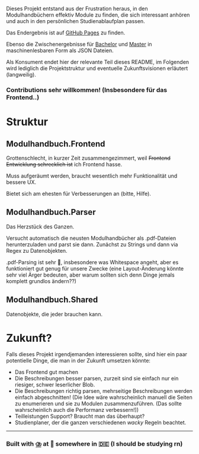Dieses Projekt entstand aus der Frustration heraus, in den Modulhandbüchern effektiv Module zu finden, die sich interessant anhören und auch in den persönlichen Studienablaufplan passen.

Das Endergebnis ist auf [GitHub Pages](https://saalvage.github.io/Modulhandbuch/) zu finden.

Ebenso die Zwischenergebnisse für [Bachelor](https://saalvage.github.io/Modulhandbuch/bachelor.json) und [Master](https://saalvage.github.io/Modulhandbuch/master.json)
in maschinenlesbaren Form als JSON Dateien.

Als Konsument endet hier der relevante Teil dieses README, im Folgenden wird lediglich die Projektstruktur und eventuelle Zukunftsvisionen erläutert (langweilig).

### Contributions sehr willkommen! (Insbesondere für das Frontend..)

# Struktur

## Modulhandbuch.Frontend

Grottenschlecht, in kurzer Zeit zusammengezimmert, weil ~~Frontend Entwicklung schrecklich ist~~ ich Frontend hasse.

Muss aufgeräumt werden, braucht wesentlich mehr Funktionalität und bessere UX.

Bietet sich am ehesten für Verbesserungen an (bitte, Hilfe).

## Modulhandbuch.Parser

Das Herzstück des Ganzen.

Versucht automatisch die neusten Modulhandbücher als .pdf-Dateien herunterzuladen und parst sie dann. Zunächst zu Strings und dann via Regex zu Datenobjekten.

.pdf-Parsing ist sehr 🥴, insbesondere was Whitespace angeht, aber es funktioniert gut genug für unsere Zwecke (eine Layout-Änderung könnte sehr viel Ärger bedeuten, aber warum sollten sich denn Dinge jemals komplett grundlos ändern??)



## Modulhandbuch.Shared

Datenobjekte, die jeder brauchen kann.

# Zukunft?

Falls dieses Projekt irgendjemanden interessieren sollte, sind hier ein paar potentielle Dinge, die man in der Zukunft umsetzen könnte:
- Das Frontend gut machen
- Die Beschreibungen besser parsen, zurzeit sind sie einfach nur ein riesiger, schwer leserlicher Blob.
- Die Beschreibungen richtig parsen, mehrseitige Beschreibungen werden einfach abgeschnitten! (Die Idee wäre wahrscheinlich manuell die Seiten zu enumerieren und sie zu Modulen zusammenzuführen. (Das sollte wahrscheinlich auch die Performanz verbessern!))
- Teilleistungen Support? Braucht man das überhaupt?
- Studienplaner, der die ganzen verschiedenen *wacky* Regeln beachtet.

------------------------

### Built with ⛈️ at 🌙 somewhere in 🇩🇪 (I should be studying rn)
